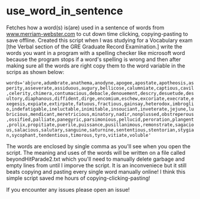 # use_word_in_sentence
Fetches how a word(s) is(are) used in a sentence of words from www.merriam-webster.com to cut down time clicking, copying-pasting to save offline. Created this script when I was studying for a Vocabulary exam [the Verbal section of the GRE Graduate Record Examination.]
write the words you want in a program with a spelling checker like microsoft word because the program stops if a word's spelling is wrong and then after making sure all the words are right copy them to the word variable in the scrips as shown below:


```words='abjure,adumbrate,anathema,anodyne,apogee,apostate,apotheosis,asperity,asseverate,assiduous,augury,bellicose,calumniate,captious,cavil,celerity,chimera,contumacious,debacle,denouement,descry,desuetude,desultory,diaphanous,diffident,dirge,encomium,eschew,excoriate,execrate,exegesis,expiate,extirpate,fatuous,fractious,gainsay,heterodox,imbroglio,indefatigable,ineluctable,inimitable,insouciant,inveterate,jejune,lubricious,mendicant,meretricious,minatory,nadir,nonplussed,obstreperous,ossified,palliate,panegyric,parsimonious,pellucid,peroration,plangent,prolix,propitiate,puerile,puissance,pusillanimous,remonstrate,sagacious,salacious,salutary,sanguine,saturnine,sententious,stentorian,stygian,sycophant,tendentious,timorous,tyro,vitiate,voluble'```

The words are enclosed by single comma as you'll see when you open the script.
The meaning and uses of the words will be written on a file called beyondHitParade2.txt which you'll need to manually delete garbage and empty lines from until I imporve the script. It is an inconveniece but it still beats copying and pasting every single word manually online! I think this simple script saved me hours of copying-clicking-pasting!

If you encounter any issues please open an issue!
